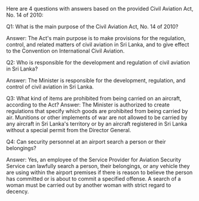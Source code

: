 Here are 4 questions with answers based on the provided Civil Aviation Act, No. 14 of 2010:

Q1: What is the main purpose of the Civil Aviation Act, No. 14 of 2010?

Answer: The Act's main purpose is to make provisions for the regulation, control, and related matters of civil aviation in Sri Lanka, and to give effect to the Convention on International Civil Aviation.

Q2: Who is responsible for the development and regulation of civil aviation in Sri Lanka?

Answer: The Minister is responsible for the development, regulation, and control of civil aviation in Sri Lanka.

Q3: What kind of items are prohibited from being carried on an aircraft, according to the Act?
Answer: The Minister is authorized to create regulations that specify which goods are prohibited from being carried by air. Munitions or other implements of war are not allowed to be carried by any aircraft in Sri Lanka's territory or by an aircraft registered in Sri Lanka without a special permit from the Director General.


Q4: Can security personnel at an airport search a person or their belongings?

Answer: Yes, an employee of the Service Provider for Aviation Security Service can lawfully search a person, their belongings, or any vehicle they are using within the airport premises if there is reason to believe the person has committed or is about to commit a specified offense. A search of a woman must be carried out by another woman with strict regard to decency.
